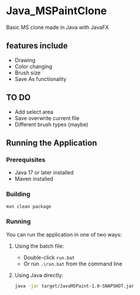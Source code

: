 # Java_MSPaintClone

Basic MS clone made in Java with JavaFX

## features include

- Drawing
- Color changing
- Brush size
- Save As functionality

## TO DO
- Add select area
- Save overwrite current file
- Different brush types (maybe)

## Running the Application

### Prerequisites
- Java 17 or later installed
- Maven installed

### Building
```bash
mvn clean package
```

### Running
You can run the application in one of two ways:

1. Using the batch file:
   - Double-click `run.bat`
   - Or run `.\run.bat` from the command line

2. Using Java directly:
   ```bash
   java -jar target/JavaMSPaint-1.0-SNAPSHOT.jar
   ```
